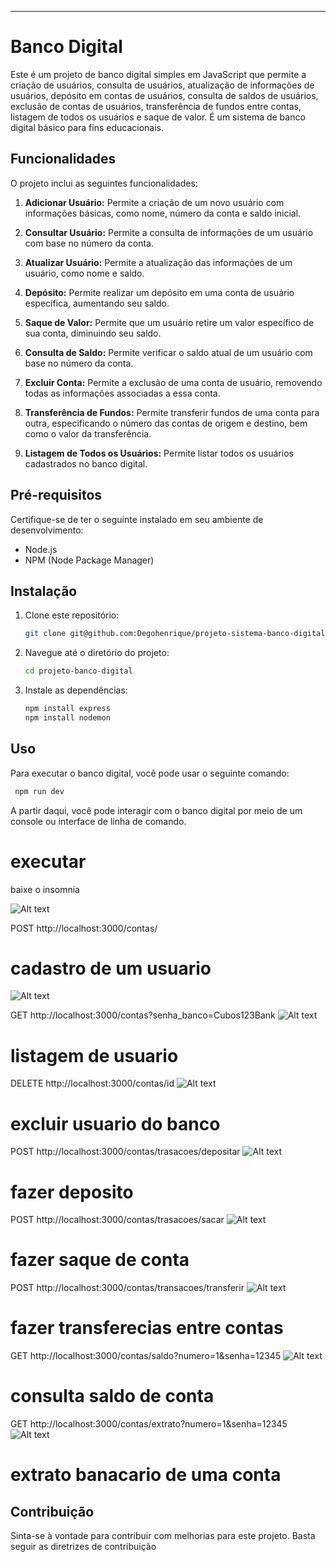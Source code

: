 
---

# Banco Digital

Este é um projeto de banco digital simples em JavaScript que permite a criação de usuários, consulta de usuários, atualização de informações de usuários, depósito em contas de usuários, consulta de saldos de usuários, exclusão de contas de usuários, transferência de fundos entre contas, listagem de todos os usuários e saque de valor. É um sistema de banco digital básico para fins educacionais.

## Funcionalidades

O projeto inclui as seguintes funcionalidades:

1. **Adicionar Usuário:** Permite a criação de um novo usuário com informações básicas, como nome, número da conta e saldo inicial.

2. **Consultar Usuário:** Permite a consulta de informações de um usuário com base no número da conta.

3. **Atualizar Usuário:** Permite a atualização das informações de um usuário, como nome e saldo.

4. **Depósito:** Permite realizar um depósito em uma conta de usuário específica, aumentando seu saldo.

5. **Saque de Valor:** Permite que um usuário retire um valor específico de sua conta, diminuindo seu saldo.

6. **Consulta de Saldo:** Permite verificar o saldo atual de um usuário com base no número da conta.

7. **Excluir Conta:** Permite a exclusão de uma conta de usuário, removendo todas as informações associadas a essa conta.

8. **Transferência de Fundos:** Permite transferir fundos de uma conta para outra, especificando o número das contas de origem e destino, bem como o valor da transferência.

9. **Listagem de Todos os Usuários:** Permite listar todos os usuários cadastrados no banco digital.

## Pré-requisitos

Certifique-se de ter o seguinte instalado em seu ambiente de desenvolvimento:

- Node.js
- NPM (Node Package Manager)

## Instalação

1. Clone este repositório:

   ```bash
   git clone git@github.com:Degohenrique/projeto-sistema-banco-digital.git
   ```

2. Navegue até o diretório do projeto:

   ```bash
   cd projeto-banco-digital
   ```

3. Instale as dependências:

   ```bash
   npm install express
   npm install nodemon 
   ```

## Uso

Para executar o banco digital, você pode usar o seguinte comando:

```bash
 npm run dev 
```

A partir daqui, você pode interagir com o banco digital por meio de um console ou interface de linha de comando.


# executar
baixe o insomnia

![Alt text](image-1.png)

POST http://localhost:3000/contas/
# cadastro de um usuario

![Alt text](image.png)


 GET http://localhost:3000/contas?senha_banco=Cubos123Bank
![Alt text](image-3.png)
# listagem de usuario


 DELETE http://localhost:3000/contas/id
![Alt text](image-4.png)
# excluir usuario do banco 

 POST http://localhost:3000/contas/trasacoes/depositar
![Alt text](image-5.png)
# fazer deposito

 POST http://localhost:3000/contas/trasacoes/sacar
![Alt text](image-6.png)
# fazer saque de conta

 POST http://localhost:3000/contas/transacoes/transferir
![Alt text](image-7.png)
# fazer transferecias entre contas

 GET http://localhost:3000/contas/saldo?numero=1&senha=12345
![Alt text](image-8.png)
# consulta saldo de conta

GET http://localhost:3000/contas/extrato?numero=1&senha=12345
![Alt text](image-9.png)
# extrato banacario de uma conta

## Contribuição

Sinta-se à vontade para contribuir com melhorias para este projeto. Basta seguir as diretrizes de contribuição 

